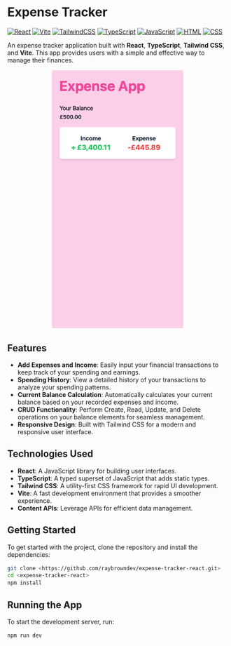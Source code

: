 # Expense Tracker

[![React](https://img.shields.io/badge/React-20232A?style=for-the-badge&logo=react&logoColor=61DAFB)](https://reactjs.org/)
[![Vite](https://img.shields.io/badge/Vite-646CFF?style=for-the-badge&logo=vite&logoColor=white)](https://vitejs.dev/)
[![TailwindCSS](https://img.shields.io/badge/TailwindCSS-38B2AC?style=for-the-badge&logo=tailwind-css&logoColor=white)](https://tailwindcss.com/)
[![TypeScript](https://img.shields.io/badge/TypeScript-007ACC?style=for-the-badge&logo=typescript&logoColor=white)](https://www.typescriptlang.org/)
[![JavaScript](https://img.shields.io/badge/JavaScript-F7DF1E?style=for-the-badge&logo=javascript&logoColor=black)](https://developer.mozilla.org/en-US/docs/Web/JavaScript)
[![HTML](https://img.shields.io/badge/HTML-E34F26?style=for-the-badge&logo=html5&logoColor=white)](https://developer.mozilla.org/en-US/docs/Web/HTML)
[![CSS](https://img.shields.io/badge/CSS-239120?style=for-the-badge&logo=css3&logoColor=white)](https://developer.mozilla.org/en-US/docs/Web/CSS)



An expense tracker application built with **React**, **TypeScript**, **Tailwind CSS**, and **Vite**. This app provides users with a simple and effective way to manage their finances. 


<!-- ![Current MVP](/src/assets/mvp-expense-app-1.png) -->

<div style="text-align: center;">
  <img src="src/assets/mvp-expense-app-1.png" alt="Current MVP" title="Current MVP" width="300" />
</div>

## Features

- **Add Expenses and Income**: Easily input your financial transactions to keep track of your spending and earnings.
- **Spending History**: View a detailed history of your transactions to analyze your spending patterns.
- **Current Balance Calculation**: Automatically calculates your current balance based on your recorded expenses and income.
- **CRUD Functionality**: Perform Create, Read, Update, and Delete operations on your balance elements for seamless management.
- **Responsive Design**: Built with Tailwind CSS for a modern and responsive user interface.

## Technologies Used

- **React**: A JavaScript library for building user interfaces.
- **TypeScript**: A typed superset of JavaScript that adds static types.
- **Tailwind CSS**: A utility-first CSS framework for rapid UI development.
- **Vite**: A fast development environment that provides a smoother experience.
- **Content APIs**: Leverage APIs for efficient data management.

## Getting Started

To get started with the project, clone the repository and install the dependencies:

```bash
git clone <https://github.com/raybrowndev/expense-tracker-react.git>
cd <expense-tracker-react>
npm install
```

## Running the App

To start the development server, run:

```bash
npm run dev
```
